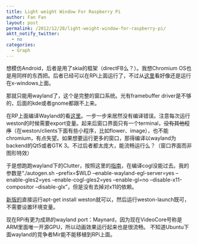 ```yaml
---
title: Light weight Window For Raspberry Pi
author: Fan Fan
layout: post
permalink: /2012/12/28/light-weight-window-for-raspberry-pi/
aktt_notify_twitter:
  - no
categories:
  - Graph
---
```

想模仿Android，后者是用了skia的框架（directFB么？）。我想Chromium OS也是用同样的东西把。后者已经可以在RPi上面运行了，不过从[这里][1]看好像还是运行在x-windows上面。

那就只能用wayland了，这个是完整的窗口系统。光有framebuffer driver是不够的，后面的kde或者gnome都跟不上来。

在RP上面编译Wayland的看[这里][2]。一步一步来居然没有编译错误。注意每次运行weston的时候需要export变量。起来后窗口界面只有一个terminal，<del>没有其他程序</del>（在weston/clients下面有些小程序，比如flower、image），也不能chromium，有点失望。如果想要运行更多的窗口，那得编译以wayland为backend的Qt5或者GTK 3。不过后者都太庞大，能流畅运行么？（窗口界面而非图形特效）

于是想跑跑wayland下的Clutter，按照这里的[指南][3]，在编译cogl没能过去。我的参数是“./autogen.sh &#8211;prefix=$WLD &#8211;enable-wayland-egl-server=yes &#8211;enable-gles2=yes &#8211;enable-cogl-gles2=yes &#8211;enable-gl=no &#8211;disable-x11-compositor &#8211;disable-glx”，但是没有去掉对x11的依赖。

[新版的][4]直接运行apt-get install weston就可以，然后运行weston-launch既可，不需要设置环境变量。

现在RPi有更为成熟的wayland port：Maynard，因为现在VideoCore号称是ARM里面唯一开源GPU，所以动画效果运行起来也是很流畅。
不知道Ubuntu下面wayland的竞争者Mir能不能移植到RPi上面。

 [1]: http://www.raspberrypi.org/phpBB3/viewtopic.php?p=201360#p201360
 [2]: http://wayland.freedesktop.org/raspberrypi.html
 [3]: http://wayland.freedesktop.org/clutter.html
 [4]: http://fooishbar.org/tell-me-about/wayland-on-raspberry-pi/